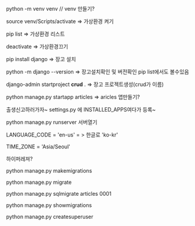 python -m venv venv  // venv 만들기?

source venv/Scripts/activate  => 가상환경 켜기 

pip list => 가상환경 리스트

deactivate => 가상환경끄기

pip install django => 장고 설치

python -m  django --version => 장고설치확인 및 버전확인 pip list에서도 볼수있음



django-admin startproject **crud** .  => 장고 프로젝트생성(crud가 이름)

python manage.py startapp articles => aricles 앱만들기?



출생신고하러가자~ settings.py 에 INSTALLED_APPS여다가 등록~



python manage.py runserver  서버열기

LANGUAGE_CODE = 'en-us' = >  한글로 'ko-kr'

TIME_ZONE = 'Asia/Seoul'

하이퍼레져?

python manage.py makemigrations

python manage.py migrate



python manage.py sqlmigrate articles 0001

python manage.py showmigrations



python manage.py createsuperuser